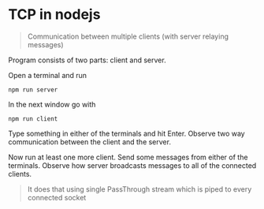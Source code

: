 # TCP in nodejs

> Communication between multiple clients (with server relaying messages)

Program consists of two parts: client and server.

Open a terminal and run

```
npm run server
```

In the next window go with

```
npm run client
```

Type something in either of the terminals and hit Enter. Observe two way communication between the client and the server.

Now run at least one more client. Send some messages from either of the terminals. Observe how server broadcasts messages to all of the connected clients.

> It does that using single PassThrough stream which is piped to every connected socket


